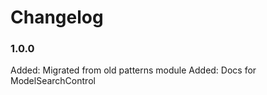 Changelog
=========

### 1.0.0

Added:  Migrated from old patterns module
Added:  Docs for ModelSearchControl